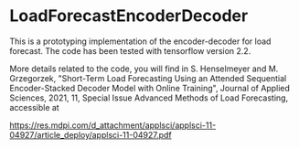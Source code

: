 # LoadForecastEncoderDecoder
This is a prototyping implementation of the encoder-decoder for load forecast.
The code has been tested with tensorflow version 2.2.

More details related to the code, you will find in S. Henselmeyer and M. Grzegorzek, "Short-Term Load Forecasting Using an Attended Sequential Encoder-Stacked Decoder Model with Online Training",
Journal of Applied Sciences, 2021, 11, Special Issue Advanced Methods of Load Forecasting, accessible at

https://res.mdpi.com/d_attachment/applsci/applsci-11-04927/article_deploy/applsci-11-04927.pdf

